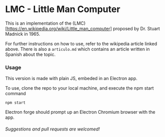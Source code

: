 # LMC - Little Man Computer
This is an implementation of the (LMC)[https://en.wikipedia.org/wiki/Little_man_computer] proposed by Dr. Stuart Madnick in 1965.

For further instructions on how to use, refer to the wikipedia article linked above. There is also a `articulo.md` which contains an article written in Spanish about the topic. 

### Usage

This version is made with plain JS, embeded in an Electron app.

To use, clone the repo to your local machine, and execute the npm start command

```
npm start
```

Electron forge should prompt up an Electron Chromium browser with the app.

###### Suggestions and pull requests are welcomed!